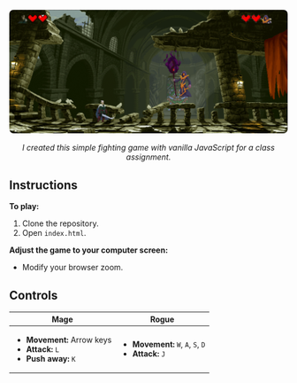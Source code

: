 <p align="center">
  <img src="./img/ReadmeIMG.png" alt="Game Screenshot" style="border-radius: 8px;"/>
</p>

<p align="center">
  <em>I created this simple fighting game with vanilla JavaScript for a class assignment.</em>
</p>

<h2>Instructions</h2>

<p><strong>To play:</strong></p>
<ol>
  <li>Clone the repository.</li>
  <li>Open <code>index.html</code>.</li>
</ol>

<p><strong>Adjust the game to your computer screen:</strong></p>
<ul>
  <li>Modify your browser zoom.</li>
</ul>

<h2>Controls</h2>

<table>
  <thead>
    <tr>
      <th>Mage</th>
      <th>Rogue</th>
    </tr>
  </thead>
  <tbody>
    <tr>
      <td>
        <ul>
          <li><strong>Movement:</strong> Arrow keys</li>
          <li><strong>Attack:</strong> <code>L</code></li>
          <li><strong>Push away:</strong> <code>K</code></li>
        </ul>
      </td>
      <td>
        <ul>
          <li><strong>Movement:</strong> <code>W</code>, <code>A</code>, <code>S</code>, <code>D</code></li>
          <li><strong>Attack:</strong> <code>J</code></li>
        </ul>
      </td>
    </tr>
  </tbody>
</table>


